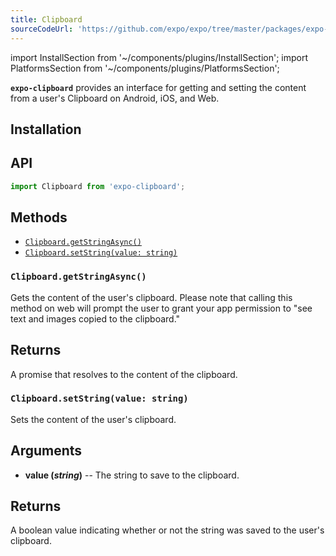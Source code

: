 ```yaml
---
title: Clipboard
sourceCodeUrl: 'https://github.com/expo/expo/tree/master/packages/expo-clipboard'
---
```


import InstallSection from '~/components/plugins/InstallSection';
import PlatformsSection from '~/components/plugins/PlatformsSection';

**`expo-clipboard`** provides an interface for getting and setting the content from a user's Clipboard on Android, iOS, and Web.

<PlatformsSection android emulator ios simulator web />

## Installation

<InstallSection packageName="expo-clipboard" />

## API

```js
import Clipboard from 'expo-clipboard';
```

## Methods

- [`Clipboard.getStringAsync()`](#clipboardgetstringasync)
- [`Clipboard.setString(value: string)`](#clipboardsetstringasync)

### `Clipboard.getStringAsync()`

Gets the content of the user's clipboard. Please note that calling this method on web will prompt the user to grant your app permission to "see text and images copied to the clipboard."

## Returns

A promise that resolves to the content of the clipboard.

### `Clipboard.setString(value: string)`

Sets the content of the user's clipboard.

## Arguments

- **value (_string_)** -- The string to save to the clipboard.

## Returns

A boolean value indicating whether or not the string was saved to the user's clipboard.
